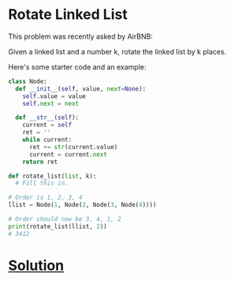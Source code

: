 # Rotate Linked List

This problem was recently asked by AirBNB:

Given a linked list and a number k, rotate the linked list by k places.

Here's some starter code and an example:

```python
class Node:
  def __init__(self, value, next=None):
    self.value = value
    self.next = next

  def __str__(self):
    current = self
    ret = ''
    while current:
      ret += str(current.value)
      current = current.next
    return ret

def rotate_list(list, k):
  # Fill this in.

# Order is 1, 2, 3, 4
llist = Node(1, Node(2, Node(3, Node(4))))

# Order should now be 3, 4, 1, 2
print(rotate_list(llist, 2))
# 3412
```

# [Solution](solution.md)